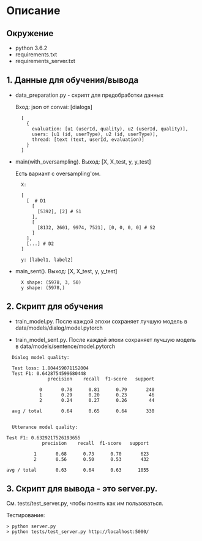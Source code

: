 # Описание

## Окружение

- python 3.6.2
- requirements.txt
- requirements_server.txt

## 1. Данные для обучения/вывода

- data_preparation.py - скрипт для предобработки данных

  Вход: json от convai: [dialogs]

  ```
    [
      {
        evaluation: [u1 (userId, quality), u2 (userId, quality)],
        users: [u1 (id, userType), u2 (id, userType)],
        thread: [text (text, userId, evaluation)]
      }
    ]
  ```

- main(with_oversampling). Выход: [X, X_test, y, y_test]

  Есть вариант с oversampling'ом.

  ```
    X:

    [
      [  # D1
        [
          [5392], [2] # S1
        ],
        [
          [8132, 2601, 9974, 7521], [0, 0, 0, 0] # S2
        ]
      ],
      [...] # D2
    ]

    y: [label1, label2]
  ```

- main_sent(). Выход: [X, X_test, y, y_test]

  ```
    X shape: (5978, 3, 50)
    y shape: (5978,)
  ```


## 2. Скрипт для обучения

  - train_model.py. После каждой эпохи сохраняет лучшую модель в data/models/dialog/model.pytorch

  - train_model_sent.py. После каждой эпохи сохраняет лучшую модель в data/models/sentence/model.pytorch

```
  Dialog model quality:

  Test loss: 1.804459071152004
  Test F1: 0.6428754599680448
               precision    recall  f1-score   support

            0       0.78      0.81      0.79       240
            1       0.29      0.20      0.23        46
            2       0.24      0.27      0.26        44

  avg / total       0.64      0.65      0.64       330


  Utterance model quality:

Test F1: 0.6329217526193655
             precision    recall  f1-score   support

          1       0.68      0.73      0.70       623
          2       0.56      0.50      0.53       432

avg / total       0.63      0.64      0.63      1055

```


## 3. Скрипт для вывода - это server.py.

См. tests/test_server.py, чтобы понять как им пользоваться.

Тестирование:

```
> python server.py
> python tests/test_server.py http://localhost:5000/
```
